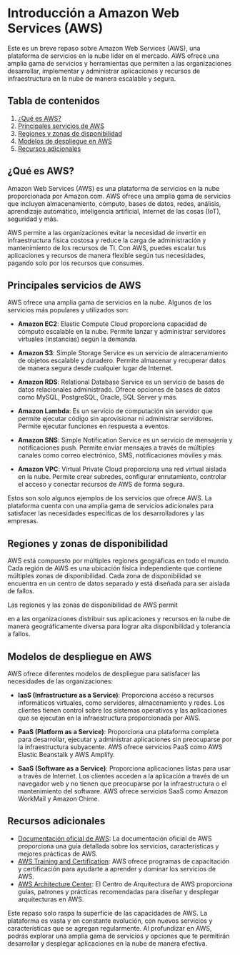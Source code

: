 # Introducción a Amazon Web Services (AWS)

Este es un breve repaso sobre Amazon Web Services (AWS), una plataforma de servicios en la nube líder en el mercado. AWS ofrece una amplia gama de servicios y herramientas que permiten a las organizaciones desarrollar, implementar y administrar aplicaciones y recursos de infraestructura en la nube de manera escalable y segura.

## Tabla de contenidos

1. [¿Qué es AWS?](#qué-es-aws)
2. [Principales servicios de AWS](#principales-servicios-de-aws)
3. [Regiones y zonas de disponibilidad](#regiones-y-zonas-de-disponibilidad)
4. [Modelos de despliegue en AWS](#modelos-de-despliegue-en-aws)
5. [Recursos adicionales](#recursos-adicionales)

## ¿Qué es AWS?

Amazon Web Services (AWS) es una plataforma de servicios en la nube proporcionada por Amazon.com. AWS ofrece una amplia gama de servicios que incluyen almacenamiento, cómputo, bases de datos, redes, análisis, aprendizaje automático, inteligencia artificial, Internet de las cosas (IoT), seguridad y más.

AWS permite a las organizaciones evitar la necesidad de invertir en infraestructura física costosa y reduce la carga de administración y mantenimiento de los recursos de TI. Con AWS, puedes escalar tus aplicaciones y recursos de manera flexible según tus necesidades, pagando solo por los recursos que consumes.

## Principales servicios de AWS

AWS ofrece una amplia gama de servicios en la nube. Algunos de los servicios más populares y utilizados son:

- **Amazon EC2**: Elastic Compute Cloud proporciona capacidad de cómputo escalable en la nube. Permite lanzar y administrar servidores virtuales (instancias) según la demanda.

- **Amazon S3**: Simple Storage Service es un servicio de almacenamiento de objetos escalable y duradero. Permite almacenar y recuperar datos de manera segura desde cualquier lugar de Internet.

- **Amazon RDS**: Relational Database Service es un servicio de bases de datos relacionales administrado. Ofrece opciones de bases de datos como MySQL, PostgreSQL, Oracle, SQL Server y más.

- **Amazon Lambda**: Es un servicio de computación sin servidor que permite ejecutar código sin aprovisionar ni administrar servidores. Permite ejecutar funciones en respuesta a eventos.

- **Amazon SNS**: Simple Notification Service es un servicio de mensajería y notificaciones push. Permite enviar mensajes a través de múltiples canales como correo electrónico, SMS, notificaciones móviles y más.

- **Amazon VPC**: Virtual Private Cloud proporciona una red virtual aislada en la nube. Permite crear subredes, configurar enrutamiento, controlar el acceso y conectar recursos de AWS de forma segura.

Estos son solo algunos ejemplos de los servicios que ofrece AWS. La plataforma cuenta con una amplia gama de servicios adicionales para satisfacer las necesidades específicas de los desarrolladores y las empresas.

## Regiones y zonas de disponibilidad

AWS está compuesto por múltiples regiones geográficas en todo el mundo. Cada región de AWS es una ubicación física independiente que contiene múltiples zonas de disponibilidad. Cada zona de disponibilidad se encuentra en un centro de datos separado y está diseñada para ser aislada de fallos.

Las regiones y las zonas de disponibilidad de AWS permit

en a las organizaciones distribuir sus aplicaciones y recursos en la nube de manera geográficamente diversa para lograr alta disponibilidad y tolerancia a fallos.

## Modelos de despliegue en AWS

AWS ofrece diferentes modelos de despliegue para satisfacer las necesidades de las organizaciones:

- **IaaS (Infrastructure as a Service)**: Proporciona acceso a recursos informáticos virtuales, como servidores, almacenamiento y redes. Los clientes tienen control sobre los sistemas operativos y las aplicaciones que se ejecutan en la infraestructura proporcionada por AWS.

- **PaaS (Platform as a Service)**: Proporciona una plataforma completa para desarrollar, ejecutar y administrar aplicaciones sin preocuparse por la infraestructura subyacente. AWS ofrece servicios PaaS como AWS Elastic Beanstalk y AWS Amplify.

- **SaaS (Software as a Service)**: Proporciona aplicaciones listas para usar a través de Internet. Los clientes acceden a la aplicación a través de un navegador web y no tienen que preocuparse por la infraestructura o el mantenimiento del software. AWS ofrece servicios SaaS como Amazon WorkMail y Amazon Chime.

## Recursos adicionales

- [Documentación oficial de AWS](https://docs.aws.amazon.com/): La documentación oficial de AWS proporciona una guía detallada sobre los servicios, características y mejores prácticas de AWS.
- [AWS Training and Certification](https://aws.amazon.com/training/): AWS ofrece programas de capacitación y certificación para ayudarte a aprender y dominar los servicios de AWS.
- [AWS Architecture Center](https://aws.amazon.com/architecture/): El Centro de Arquitectura de AWS proporciona guías, patrones y prácticas recomendadas para diseñar y desplegar arquitecturas en AWS.

Este repaso solo raspa la superficie de las capacidades de AWS. La plataforma es vasta y en constante evolución, con nuevos servicios y características que se agregan regularmente. Al profundizar en AWS, podrás explorar una amplia gama de servicios y opciones que te permitirán desarrollar y desplegar aplicaciones en la nube de manera efectiva.
